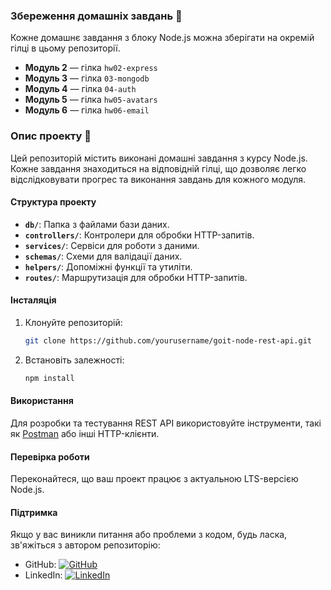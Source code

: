 
### Збереження домашніх завдань 🚀

Кожне домашнє завдання з блоку Node.js можна зберігати на окремій гілці в цьому репозиторії.

- **Модуль 2** — гілка `hw02-express`
- **Модуль 3** — гілка `03-mongodb`
- **Модуль 4** — гілка `04-auth`
- **Модуль 5** — гілка `hw05-avatars`
- **Модуль 6** — гілка `hw06-email`

### Опис проекту 🚀

Цей репозиторій містить виконані домашні завдання з курсу Node.js. Кожне завдання знаходиться на відповідній гілці, що дозволяє легко відслідковувати прогрес та виконання завдань для кожного модуля.

#### Структура проекту

- **`db/`**: Папка з файлами бази даних.
- **`controllers/`**: Контролери для обробки HTTP-запитів.
- **`services/`**: Сервіси для роботи з даними.
- **`schemas/`**: Схеми для валідації даних.
- **`helpers/`**: Допоміжні функції та утиліти.
- **`routes/`**: Маршрутизація для обробки HTTP-запитів.

#### Інсталяція

1. Клонуйте репозиторій:

   ```bash
   git clone https://github.com/yourusername/goit-node-rest-api.git
   ```

2. Встановіть залежності:

   ```bash
   npm install
   ```

#### Використання

Для розробки та тестування REST API використовуйте інструменти, такі як [Postman](https://www.postman.com/) або інші HTTP-клієнти.

#### Перевірка роботи

Переконайтеся, що ваш проект працює з актуальною LTS-версією Node.js.

#### Підтримка

Якщо у вас виникли питання або проблеми з кодом, будь ласка, зв'яжіться з автором репозиторію:

- GitHub: [![GitHub](https://img.shields.io/badge/GitHub-yourusername-blue)](https://github.com/nataliiahodnia)
- LinkedIn: [![LinkedIn](https://img.shields.io/badge/LinkedIn-yourusername-blue)](https://www.linkedin.com/in/nataliia-hodnia/)
